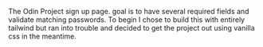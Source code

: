 The Odin Project sign up page. goal is to have several required fields and validate matching passwords. To begin I chose to build this with entirely tailwind but ran into trouble and decided to get the project out using vanilla css in the meantime.

